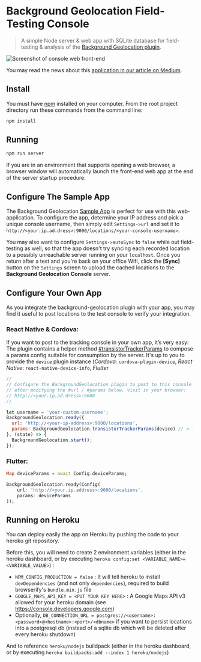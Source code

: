 # Background Geolocation Field-Testing Console

> A simple Node server & web app with SQLite database for field-testing & analysis of the [Background Geolocation plugin](https://github.com/transistorsoft/cordova-background-geolocation-lt).

![Screenshot of console web front-end](https://cdn-images-1.medium.com/max/1600/1*LQjGoP0SgXOrqJvjy58EkQ.png)

You may read the news about this [application in our article on Medium](https://medium.com/@transistorsoft/background-geolocation-console-45796532c2ee).

## Install

You must have [npm](https://www.npmjs.org/) installed on your computer.
From the root project directory run these commands from the command line:

```bash
npm install
```

## Running

```bash
npm run server
```

If you are in an environment that supports opening a web browser, a browser window will automatically launch the front-end web app at the end of the server startup procedure.

## Configure The Sample App

The Background Geolocation [Sample App](https://github.com/transistorsoft/cordova-background-geolocation-SampleApp) is perfect for use with this web-application.  To configure the app, determine your IP address and pick a unique console username, then simply edit `Settings->url` and set it to `http://<your.ip.ad.dress>:9000/locations/<your-console-username>`.

You may also want to configure `Settings->autoSync` to `false` while out field-testing as well, so that the app doesn't try syncing each recorded location to a possibly unreachable server running on your `localhost`.  Once you return after a test and you're back on your office Wifi, click the **[Sync]** button on the `Settings` screen to upload the cached locations to the **Background Geolocation Console** server.

## Configure Your Own App

As you integrate the background-geolocation plugin with your app, you may find it useful to post locations to the test console to verify your integration.

### React Native &amp; Cordova:
If you want to post to the tracking console in your own app, it’s very easy: The plugin contains a helper method [#transistorTrackerParams](https://transistorsoft.github.io/react-native-background-geolocation-android/classes/_react_native_background_geolocation_android_.backgroundgeolocation.html#transistortrackerparams) to compose a params config suitable for consumption by the server.  It's up to you to provide the `device` plugin instance (*Cordova*: `cordova-plugin-device`, *React Native*: `react-native-device-info`, *Flutter*

```javascript
//
// Configure the BackgroundGeolocation plugin to post to this console
// after modifying the #url / #params below, visit in your browser:
// http://<your.ip.ad.dress>:9000
//

let username = 'your-custom-username';
BackgroundGeolocation.ready({
  url: 'http://<your-ip-address>:9000/locations',
  params: BackgroundGeolocation.transistorTrackerParams(device) // <-- device plugin instance.
}, (state) => {
  BackgroundGeolocation.start();
});
```

### Flutter:
```dart
Map deviceParams = await Config.deviceParams;

BackgroundGeolocation.ready(Config(    
    url: 'http://<your.ip.address>:9000/locations',
    params: deviceParams
));
```

## Running on Heroku

You can deploy easily the app on Heroku by pushing the code to your heroku git repository.  

Before this, you will need to create 2 environment variables (either in the heroku dashboard, or by executing `heroku config:set <VARIABLE_NAME>=<VARIABLE_VALUE>`) :  

- `NPM_CONFIG_PRODUCTION = false` : It will tell heroku to install `devDependencies` (and not only `dependencies`), required to build browserify's `bundle.min.js` file
- `GOOGLE_MAPS_API_KEY = <PUT YOUR KEY HERE>` : A Google Maps API v3 allowed for your heroku domain (see <https://console.developers.google.com>)
- Optionally, `DB_CONNECTION_URL = postgres://<username>:<password>@<hostname>:<port>/<dbname>` if you want to persist locations
  into a postgresql db (instead of a sqlite db which will be deleted after every heroku shutdown)

And to reference `heroku/nodejs` buildpack (either in the heroku dashboard, or by executing `heroku buildpacks:add --index 1 heroku/nodejs`)
